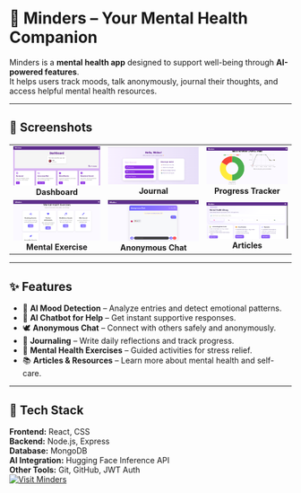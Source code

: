 # 🧠 Minders – Your Mental Health Companion  

Minders is a **mental health app** designed to support well-being through **AI-powered features**.  
It helps users track moods, talk anonymously, journal their thoughts, and access helpful mental health resources.  

---

## 📸 Screenshots

<table>
<tr>
<td align="center">
  <img src="./frontend/public/assets/dashboard.png" width="500"/><br>
  <b>Dashboard</b>
</td>
<td align="center">
  <img src="./frontend/public/assets/DiaryEntry.png" width="500"/><br>
  <b>Journal</b>
</td>
<td align="center">
  <img src="./frontend/public/assets/progress.png" width="500"/><br>
  <b>Progress Tracker</b>
</td>
</tr>
<tr>
<td align="center">
  <img src="./frontend/public/assets/mentalexercise.png" width="500"/><br>
  <b>Mental Exercise</b>
</td>
<td align="center">
  <img src="./frontend/public/assets/anonymouschat.png" width="500"/><br>
  <b>Anonymous Chat</b>
</td>
<td align="center">
  <img src="./frontend/public/assets/articles.png" width="500"/><br>
  <b>Articles</b>
</td>
</tr>
</table>

---

## ✨ Features  

- 🤖 **AI Mood Detection** – Analyze entries and detect emotional patterns.  
- 💬 **AI Chatbot for Help** – Get instant supportive responses.  
- 🕊 **Anonymous Chat** – Connect with others safely and anonymously.  
- 📓 **Journaling** – Write daily reflections and track progress.  
- 🧘 **Mental Health Exercises** – Guided activities for stress relief.  
- 📚 **Articles & Resources** – Learn more about mental health and self-care.  

---

## 🚀 Tech Stack  

**Frontend:** React, CSS  
**Backend:** Node.js, Express  
**Database:** MongoDB  
**AI Integration:** Hugging Face Inference API  
**Other Tools:** Git, GitHub, JWT Auth  
[![Visit Minders](https://img.shields.io/badge/Live%20Demo-Minders-brightgreen?style=for-the-badge&logo=vercel)](https://minders-83rn.vercel.app/)

